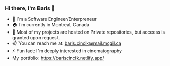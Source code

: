 ### Hi there, I'm Baris 👋


- 🔭 I’m a Software Engineer/Enterpreneur
- 🏠 I’m currently in Montreal, Canada
- 🌱 Most of my projects are hosted on Private repositories, but acceess is granted upon request.
- 📫 You can reach me at: baris.cincik@mail.mcgil.ca
- ⚡ Fun fact: I'm deeply interested in cinematography
- My portfolio: https://bariscincik.netlify.app/

